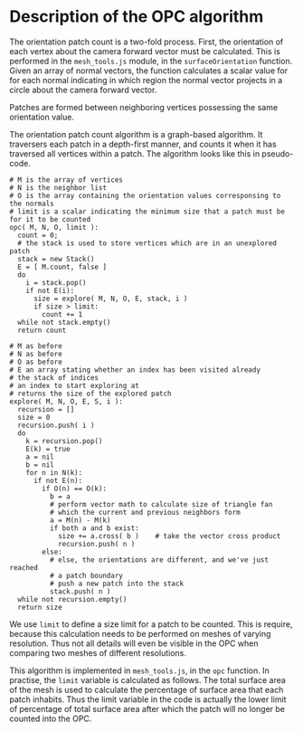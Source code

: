 # Description of the OPC algorithm

The orientation patch count is a two-fold process. First, the orientation of each vertex about the camera forward vector must be calculated. This is performed in the `mesh_tools.js` module, in the `surfaceOrientation` function. Given an array of normal vectors, the function calculates a scalar value for for each normal indicating in which region the normal vector projects in a circle about the camera forward vector.

Patches are formed between neighboring vertices possessing the same orientation value.

The orientation patch count algorithm is a graph-based algorithm. It traversers each patch in a depth-first manner, and counts it when it has traversed all vertices within a patch. The algorithm looks like this in pseudo-code.

```
# M is the array of vertices
# N is the neighbor list
# O is the array containing the orientation values corresponsing to the normals
# limit is a scalar indicating the minimum size that a patch must be for it to be counted
opc( M, N, O, limit ):
  count = 0;
  # the stack is used to store vertices which are in an unexplored patch
  stack = new Stack()
  E = [ M.count, false ]
  do
    i = stack.pop()
    if not E(i):
      size = explore( M, N, O, E, stack, i )
      if size > limit: 
        count += 1
  while not stack.empty()
  return count
  
# M as before
# N as before
# O as before
# E an array stating whether an index has been visited already
# the stack of indices
# an index to start exploring at
# returns the size of the explored patch
explore( M, N, O, E, S, i ):
  recursion = []
  size = 0
  recursion.push( i )
  do
    k = recursion.pop()
    E(k) = true
    a = nil
    b = nil
    for n in N(k):
      if not E(n):
        if O(n) == O(k):
          b = a
          # perform vector math to calculate size of triangle fan
          # which the current and previous neighbors form
          a = M(n) - M(k)
          if both a and b exist:
            size += a.cross( b )    # take the vector cross product
            recursion.push( n )
        else:
          # else, the orientations are different, and we've just reached
          # a patch boundary
          # push a new patch into the stack
          stack.push( n )
  while not recursion.empty()
  return size
```

We use `limit` to define a size limit for a patch to be counted. This is require, because this calculation needs to be performed on meshes of varying resolution. Thus not all details will even be visible in the OPC when comparing two meshes of different resolutions.

This algorithm is implemented in `mesh_tools.js`, in the `opc` function. In practise, the `limit` variable is calculated as follows. The total surface area of the mesh is used to calculate the percentage of surface area that each patch inhabits. Thus the limit variable in the code is actually the lower limit of percentage of total surface area after which the patch will no longer be counted into the OPC.